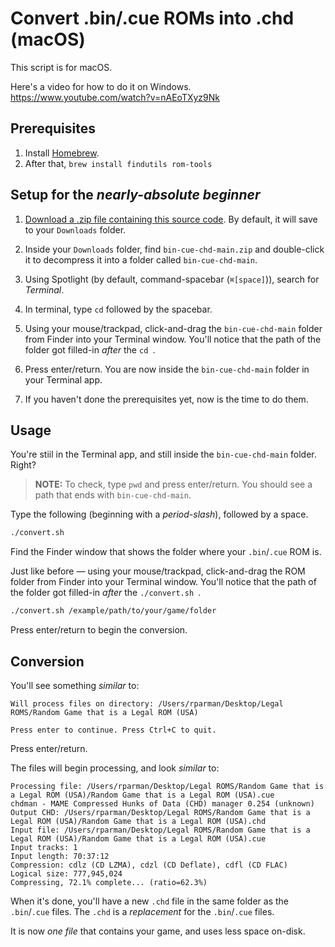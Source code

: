 # Convert .bin/.cue ROMs into .chd (macOS)

This script is for macOS.

Here's a video for how to do it on Windows. <https://www.youtube.com/watch?v=nAEoTXyz9Nk>

## Prerequisites

1. Install [Homebrew].
1. After that, `brew install findutils rom-tools`

## Setup for the _nearly-absolute beginner_

1. [Download a .zip file containing this source code](https://github.com/skyzyx/bin-cue-chd/archive/refs/heads/main.zip). By default, it will save to your `Downloads` folder.

1. Inside your `Downloads` folder, find `bin-cue-chd-main.zip` and double-click it to decompress it into a folder called `bin-cue-chd-main`.

1. Using Spotlight (by default, command-spacebar (`⌘[space]`)), search for _Terminal_.

1. In terminal, type `cd` followed by the spacebar.

1. Using your mouse/trackpad, click-and-drag the `bin-cue-chd-main` folder from Finder into your Terminal window. You'll notice that the path of the folder got filled-in _after_ the `cd `.

1. Press enter/return. You are now inside the `bin-cue-chd-main` folder in your Terminal app.

1. If you haven't done the prerequisites yet, now is the time to do them.

## Usage

You're stiil in the Terminal app, and still inside the `bin-cue-chd-main` folder. Right?

> **NOTE:** To check, type `pwd` and press enter/return. You should see a path that ends with `bin-cue-chd-main`.

Type the following (beginning with a _period-slash_), followed by a space.

```bash
./convert.sh
```

Find the Finder window that shows the folder where your `.bin`/`.cue` ROM is.

Just like before — using your mouse/trackpad, click-and-drag the ROM folder from Finder into your Terminal window. You'll notice that the path of the folder got filled-in _after_ the `./convert.sh `.

```bash
./convert.sh /example/path/to/your/game/folder
```

Press enter/return to begin the conversion.

## Conversion

You'll see something _similar_ to:

```plain
Will process files on directory: /Users/rparman/Desktop/Legal ROMS/Random Game that is a Legal ROM (USA)

Press enter to continue. Press Ctrl+C to quit.
```

Press enter/return.

The files will begin processing, and look _similar_ to:

```plain
Processing file: /Users/rparman/Desktop/Legal ROMS/Random Game that is a Legal ROM (USA)/Random Game that is a Legal ROM (USA).cue
chdman - MAME Compressed Hunks of Data (CHD) manager 0.254 (unknown)
Output CHD: /Users/rparman/Desktop/Legal ROMS/Random Game that is a Legal ROM (USA)/Random Game that is a Legal ROM (USA).chd
Input file: /Users/rparman/Desktop/Legal ROMS/Random Game that is a Legal ROM (USA)/Random Game that is a Legal ROM (USA).cue
Input tracks: 1
Input length: 70:37:12
Compression: cdlz (CD LZMA), cdzl (CD Deflate), cdfl (CD FLAC)
Logical size: 777,945,024
Compressing, 72.1% complete... (ratio=62.3%)
```

When it's done, you'll have a new `.chd` file in the same folder as the `.bin`/`.cue` files. The `.chd` is a _replacement_ for the `.bin`/`.cue` files.

It is now _one file_ that contains your game, and uses less space on-disk.

[Homebrew]: https://brew.sh
